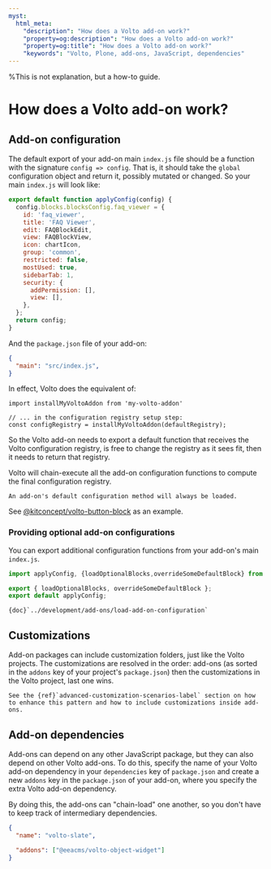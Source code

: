 ```yaml
---
myst:
  html_meta:
    "description": "How does a Volto add-on work?"
    "property=og:description": "How does a Volto add-on work?"
    "property=og:title": "How does a Volto add-on work?"
    "keywords": "Volto, Plone, add-ons, JavaScript, dependencies"
---
```

%This is not explanation, but a how-to guide.
# How does a Volto add-on work?


## Add-on configuration

The default export of your add-on main `index.js` file should be a function with
the signature `config => config`.
That is, it should take the `global` configuration object and return it, possibly mutated or changed.
So your main `index.js` will look like:

```js
export default function applyConfig(config) {
  config.blocks.blocksConfig.faq_viewer = {
    id: 'faq_viewer',
    title: 'FAQ Viewer',
    edit: FAQBlockEdit,
    view: FAQBlockView,
    icon: chartIcon,
    group: 'common',
    restricted: false,
    mostUsed: true,
    sidebarTab: 1,
    security: {
      addPermission: [],
      view: [],
    },
  };
  return config;
}
```

And the `package.json` file of your add-on:

```json
{
  "main": "src/index.js",
}
```

In effect, Volto does the equivalent of:

```
import installMyVoltoAddon from 'my-volto-addon'

// ... in the configuration registry setup step:
const configRegistry = installMyVoltoAddon(defaultRegistry);
```

So the Volto add-on needs to export a default function that receives the Volto configuration registry, is free to change the registry as it sees fit, then it needs to return that registry.

Volto will chain-execute all the add-on configuration functions to compute the final configuration registry.

```{note}
An add-on's default configuration method will always be loaded.
```

See [@kitconcept/volto-button-block](https://github.com/kitconcept/volto-button-block) as an example.


### Providing optional add-on configurations

You can export additional configuration functions from your add-on's main
`index.js`.

```js
import applyConfig, {loadOptionalBlocks,overrideSomeDefaultBlock} from './config';

export { loadOptionalBlocks, overrideSomeDefaultBlock };
export default applyConfig;
```

```{seealso}
{doc}`../development/add-ons/load-add-on-configuration`
```

## Customizations

Add-on packages can include customization folders, just like the Volto projects.
The customizations are resolved in the order: add-ons (as sorted in the `addons` key of your project's `package.json`) then the customizations in the Volto project, last one wins.

```{tip}
See the {ref}`advanced-customization-scenarios-label` section on how to enhance this pattern and how to include customizations inside add-ons.
```

## Add-on dependencies

Add-ons can depend on any other JavaScript package, but they can also depend on other Volto add-ons.
To do this, specify the name of your Volto add-on dependency in your `dependencies` key of `package.json` and create a new `addons` key in the `package.json` of your add-on, where you specify the extra Volto add-on dependency.

By doing this, the add-ons can "chain-load" one another, so you don't have to keep track of intermediary dependencies.

```json
{
  "name": "volto-slate",

  "addons": ["@eeacms/volto-object-widget"]
}
```
